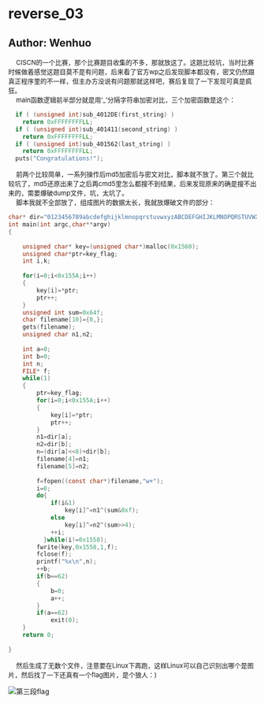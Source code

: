 # reverse_03
## Author: Wenhuo

&nbsp;&nbsp;&nbsp;&nbsp;<font size=2>CISCN的一个比赛，那个比赛题目收集的不多，那就放这了。这题比较坑，当时比赛时候做着感觉这题目莫不是有问题，后来看了官方wp之后发现脚本都没有，密文仍然跟真正程序里的不一样，但主办方没说有问题那就这样吧，赛后复现了一下发现可真是疯狂。</font></br>
&nbsp;&nbsp;&nbsp;&nbsp;<font size=2>main函数逻辑前半部分就是用‘_’分隔字符串加密对比，三个加密函数是这个：</font></br>

```C
  if ( (unsigned int)sub_4012DE(first_string) )
    return 0xFFFFFFFFLL;
  if ( (unsigned int)sub_401411(second_string) )
    return 0xFFFFFFFFLL;
  if ( (unsigned int)sub_401562(last_string) )
    return 0xFFFFFFFFLL;
  puts("Congratulations!");
```

&nbsp;&nbsp;&nbsp;&nbsp;<font size=2>前两个比较简单，一系列操作后md5加密后与密文对比，脚本就不放了。第三个就比较坑了，md5还原出来了之后再cmd5里怎么都搜不到结果，后来发现原来的确是搜不出来的，需要爆破dump文件，坑，太坑了。</font></br>
&nbsp;&nbsp;&nbsp;&nbsp;<font size=2>脚本我就不全部放了，组成图片的数据太长，我就放爆破文件的部分：</font></br>

```C
char* dir="0123456789abcdefghijklmnopqrstuvwxyzABCDEFGHIJKLMNOPQRSTUVWXYZ%";
int main(int argc,char**argv)
{
	
	unsigned char* key=(unsigned char*)malloc(0x1560);
	unsigned char*ptr=key_flag;
	int i,k;
	
	for(i=0;i<0x155A;i++)
	{
		key[i]=*ptr;
		ptr++;
	}
	unsigned int sum=0x64f;
	char filename[10]={0,};
	gets(filename);
    unsigned char n1,n2;
	
	int a=0;
	int b=0;
	int n;
	FILE* f;
	while(1)
	{
		ptr=key_flag;
		for(i=0;i<0x155A;i++)
		{
			key[i]=*ptr;
			ptr++;
		}
		n1=dir[a];
		n2=dir[b];
		n=(dir[a]<<8)+dir[b];
		filename[4]=n1;
		filename[5]=n2;
		
		f=fopen((const char*)filename,"w+");
		i=0;
		do{
		    if(i&1)
			    key[i]^=n1^(sum&0xf);
		    else
			    key[i]^=n2^(sum>>4);
		    ++i;
	      }while(i!=0x1558);
	    fwrite(key,0x1558,1,f);
	    fclose(f);
	    printf("%x\n",n);
        ++b;
		if(b==62)
		{
			b=0;
			a++;
		}
		if(a==62)
			exit(0);
    }
	return 0;
	
}

```

&nbsp;&nbsp;&nbsp;&nbsp;<font size=2>然后生成了无数个文件，注意要在Linux下再跑，这样Linux可以自己识别出哪个是图片，然后找了一下还真有一个flag图片，是个狼人：)</font></br>

![第三段flag](../../screenshot/reverse_03/flag3.png)